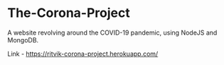 # The-Corona-Project
A website revolving around the COVID-19 pandemic, using NodeJS and MongoDB.

Link - https://ritvik-corona-project.herokuapp.com/
